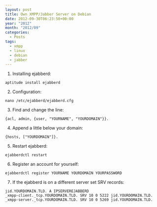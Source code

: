 ```yaml
---
layout: post
title: Own XMPP/Jabber Server on Debian
date: 2012-09-30T06:23:50+00:00
year: "2012"
month: "2012/09"
categories:
  - Posts
tags:
  - xmpp
  - linux
  - debian
  - jabber
---
```


1. Installing ejab­berd:

```
aptitude install ejabberd
```

2. Configuration:

```
nano /etc/ejabberd/ejabberd.cfg
```

3. Find and change the line:

```
{acl, admin, {user, "YOURNAME", "YOURDOMAIN"}}.
```

4. Append a little below your domain:

```
{hosts, ["YOURDOMAIN"]}.
```

5. Restart ejabberd:

```
ejabberdctl restart
```

6. Register an account for yourself:

```
ejabberdctl register YOURNAME YOURDOMAIN YOURPASSWORD
```

7. If the ejabberd is on a different server set SRV records:

```
jid.YOURDOMAIN.TLD. A IPSERVEREJABBERD
_xmpp-client._tcp.YOURDOMAIN.TLD. SRV 10 0 5222 jid.YOURDOMAIN.TLD.
_xmpp-server._tcp.YOURDOMAIN.TLD. SRV 10 0 5269 jid.YOURDOMAIN.TLD.
```
